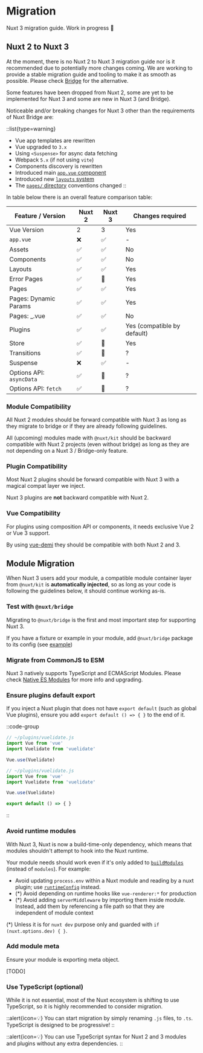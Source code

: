 # Migration

Nuxt 3 migration guide. Work in progress 🚧

## Nuxt 2 to Nuxt 3

At the moment, there is no Nuxt 2 to Nuxt 3 migration guide nor is it recommended due to potentially more changes coming.
We are working to provide a stable migration guide and tooling to make it as smooth as possible. Please check [Bridge](/getting-started/bridge) for the alternative.

Some features have been dropped from Nuxt 2, some are yet to be implemented for Nuxt 3 and some are new in Nuxt 3 (and Bridge).

Noticeable and/or breaking changes for Nuxt 3 other than the requirements of Nuxt Bridge are:

::list{type=warning}

- Vue app templates are rewritten
- Vue upgraded to `3.x`
- Using `<Suspense>` for async data fetching
- Webpack `5.x` (if not using `vite`)
- Components discovery is rewritten
- Introduced main [`app.vue` component](/docs/directory-structure/app)
- Introduced new [`layouts` system](/docs/directory-structure/layouts)
- The [`pages/` directory](/docs/directory-structure/pages) conventions changed
::

In table below there is an overall feature comparison table:

Feature / Version         | Nuxt 2  | Nuxt 3   | Changes required
--------------------------|---------|----------|------------------
Vue Version               | 2       | 3        | Yes
`app.vue`                 | ❌      | ✅        | -
Assets                    | ✅      | ✅        | No
Components                | ✅      | ✅        | No
Layouts                   | ✅      | ✅        | Yes
Error Pages               | ✅      | 🚧        | Yes
Pages                     | ✅      | ✅        | Yes
Pages: Dynamic Params     | ✅      | ✅        | Yes
Pages: _.vue              | ✅      | ✅        | No
Plugins                   | ✅      | ✅        | Yes (compatible by default)
Store                     | ✅      | 🚧        | Yes
Transitions               | ✅      | 🚧        | ?
Suspense                  | ❌      | ✅        | -
Options API: `asyncData`  | ✅      | 🚧        | ?
Options API: `fetch`      | ✅      | 🚧        | ?

### Module Compatibility

All Nuxt 2 modules should be forward compatible with Nuxt 3 as long as they migrate to bridge or if they are already following guidelines.

All (upcoming) modules made with `@nuxt/kit` should be backward compatible with Nuxt 2 projects (even without bridge) as long as they are not depending on a Nuxt 3 / Bridge-only feature.

### Plugin Compatibility

Most Nuxt 2 plugins should be forward compatible with Nuxt 3 with a magical compat layer we inject.

Nuxt 3 plugins are **not** backward compatible with Nuxt 2.

### Vue Compatibility

For plugins using composition API or components, it needs exclusive Vue 2 or Vue 3 support.

By using [vue-demi](https://github.com/vueuse/vue-demi) they should be compatible with both Nuxt 2 and 3.

## Module Migration

When Nuxt 3 users add your module, a compatible module container layer from `@nuxt/kit` is **automatically injected**, so as long as your code is following the guidelines below, it should continue working as-is.

### Test with `@nuxt/bridge`

Migrating to `@nuxt/bridge` is the first and most important step for supporting Nuxt 3.

If you have a fixture or example in your module, add `@nuxt/bridge` package to its config (see [example](/getting-started/bridge#update-nuxtconfig))

### Migrate from CommonJS to ESM

Nuxt 3 natively supports TypeScript and ECMAScript Modules. Please check [Native ES Modules](/concepts/esm) for more info and upgrading.

### Ensure plugins default export

If you inject a Nuxt plugin that does not have `export default` (such as global Vue plugins), ensure you add `export default () => { }` to the end of it.

::code-group

```js [Before]
// ~/plugins/vuelidate.js
import Vue from 'vue'
import Vuelidate from 'vuelidate'

Vue.use(Vuelidate)
```

```js [After]
// ~/plugins/vuelidate.js
import Vue from 'vue'
import Vuelidate from 'vuelidate'

Vue.use(Vuelidate)

export default () => { }
```

::

### Avoid runtime modules

With Nuxt 3, Nuxt is now a build-time-only dependency, which means that modules shouldn't attempt to hook into the Nuxt runtime.

Your module needs should work even if it's only added to [`buildModules`](/docs/directory-structure/nuxt.config#buildmodules) (instead of `modules`). For example:

- Avoid updating `process.env` within a Nuxt module and reading by a nuxt plugin; use [`runtimeConfig`](/docs/directory-structure/nuxt.config#publicruntimeconfig) instead.
- (*) Avoid depending on runtime hooks like `vue-renderer:*` for production
- (*) Avoid adding `serverMiddleware` by importing them inside module. Instead, add them by referencing a file path so that they are independent of module context

(*) Unless it is for `nuxt dev` purpose only and guarded with `if (nuxt.options.dev) { }`.

### Add module meta

Ensure your module is exporting meta object.

\[TODO\]

### Use TypeScript (optional)

While it is not essential, most of the Nuxt ecosystem is shifting to use TypeScript, so it is highly recommended to consider migration.

::alert{icon=💡}
You can start migration by simply renaming `.js` files, to `.ts`. TypeScript is designed to be progressive!
::

::alert{icon=💡}
You can use TypeScript syntax for Nuxt 2 and 3 modules and plugins without any extra dependencies.
::

